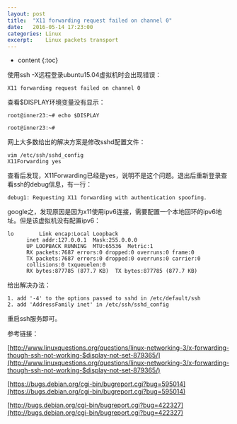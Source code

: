 ```yaml
---
layout: post
title:  "X11 forwarding request failed on channel 0"
date:   2016-05-14 17:23:00
categories: Linux
excerpt:    Linux packets transport
---
```


* content
{:toc}

使用ssh -X远程登录ubuntu15.04虚拟机时会出现错误：

    X11 forwarding request failed on channel 0
    
查看$DISPLAY环境变量没有显示：

    root@inner23:~# echo $DISPLAY

    root@inner23:~#

网上大多数给出的解决方案是修改sshd配置文件：

    vim /etc/ssh/sshd_config
    X11Forwarding yes
    
查看后发现，X11Forwarding已经是yes，说明不是这个问题。退出后重新登录查看ssh的debug信息，有一行：

    debug1: Requesting X11 forwarding with authentication spoofing.
    
google之，发现原因是因为x11使用ipv6连接，需要配置一个本地回环的ipv6地址。但是该虚拟机没有配置ipv6：

    lo        Link encap:Local Loopback  
          inet addr:127.0.0.1  Mask:255.0.0.0
          UP LOOPBACK RUNNING  MTU:65536  Metric:1
          RX packets:7687 errors:0 dropped:0 overruns:0 frame:0
          TX packets:7687 errors:0 dropped:0 overruns:0 carrier:0
          collisions:0 txqueuelen:0 
          RX bytes:877785 (877.7 KB)  TX bytes:877785 (877.7 KB)

给出解决办法：

    1. add '-4' to the options passed to sshd in /etc/default/ssh
    2. add 'AddressFamily inet' in /etc/ssh/sshd_config
    
重启ssh服务即可。

参考链接：

[http://www.linuxquestions.org/questions/linux-networking-3/x-forwarding-though-ssh-not-working-$display-not-set-879365/](http://www.linuxquestions.org/questions/linux-networking-3/x-forwarding-though-ssh-not-working-$display-not-set-879365/)

[https://bugs.debian.org/cgi-bin/bugreport.cgi?bug=595014](https://bugs.debian.org/cgi-bin/bugreport.cgi?bug=595014)

[http://bugs.debian.org/cgi-bin/bugreport.cgi?bug=422327](http://bugs.debian.org/cgi-bin/bugreport.cgi?bug=422327)

    